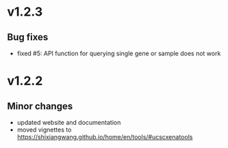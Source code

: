 # v1.2.3

## Bug fixes

- fixed #5: API function for querying single gene or sample does not work

# v1.2.2

## Minor changes

* updated website and documentation
* moved vignettes to <https://shixiangwang.github.io/home/en/tools/#ucscxenatools>
